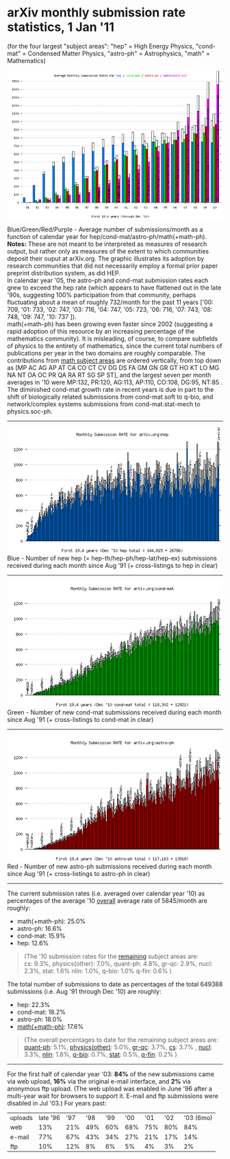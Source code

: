 arXiv monthly submission **rate** statistics, 1 Jan '11
=======================================================

(for the four largest "subject areas": "hep" = High Energy Physics,
"cond-mat" = Condensed Matter Physics, "astro-ph" = Astrophysics, "math"
= Mathematics)

![](hcam_avg.png)

Blue/Green/Red/Purple - Average number of submissions/month as a
function of calendar year for hep/cond-mat/astro-ph/math(+math-ph).  
**Notes:** These are not meant to be interpreted as measures of research
output, but rather only as measures of the extent to which communities
deposit their ouput at arXiv.org. The graphic illustrates its adoption
by research communities that did not necessarily employ a formal prior
paper preprint distribution system, as did HEP.  
In calendar year '05, the astro-ph and cond-mat submission rates each
grew to exceed the hep rate (which appears to have flattened out in the
late '90s, suggesting 100% participation from that community, perhaps
fluctuating about a mean of roughly 732/month for the past 11 years
\['00: 709, '01: 733, '02: 747, '03: 716, '04: 747, '05: 723, '06: 716,
'07: 743, '08: 748, '09: 747, '10: 737 \]).  
math(+math-ph) has been growing even faster since 2002 (suggesting a
rapid adoption of this resource by an increasing percentage of the
mathematics community). It is misleading, of course, to compare
subfields of physics to the entirety of mathematics, since the current
total numbers of publications per year in the two domains are roughly
comparable. The contributions from [math subject areas](/archive/math)
are ordered vertically, from top down as \[MP AC AG AP AT CA CO CT CV DG
DS FA GM GN GR GT HO KT LO MG NA NT OA OC PR QA RA RT SG SP ST\], and
the largest seven per month averages in '10 were MP:132, PR:120, AG:113,
AP:110, CO:108, DG:95, NT:85 .  
The diminished cond-mat growth rate in recent years is due in part to
the shift of biologically related submissions from cond-mat.soft to
q-bio, and network/complex systems submissions from cond-mat.stat-mech
to physics.soc-ph.  

------------------------------------------------------------------------

![](hep_monthly.png)  
Blue - Number of new hep (= hep-th/hep-ph/hep-lat/hep-ex) submissions
received during each month since Aug '91 (+ cross-listings to hep in
clear)

------------------------------------------------------------------------

![](cond-mat_monthly.png)  
Green - Number of new cond-mat submissions received during each month
since Aug '91 (+ cross-listings to cond-mat in clear)

------------------------------------------------------------------------

![](astro-ph_monthly.png)  
Red - Number of new astro-ph submissions received during each month
since Aug '91 (+ cross-listings to astro-ph in clear)

------------------------------------------------------------------------

The current submission rates (i.e. averaged over calendar year '10) as
percentages of the average '10
[overall](http://arxiv.org/stats/monthly_submissions) average rate of
5845/month are roughly:

-   math(+math-ph): 25.0%
-   astro-ph: 16.6%
-   cond-mat: 15.9%
-   hep: 12.6%

> (The '10 submission rates for the [remaining](remmonthly.html) subject
> areas are:  
> cs: 9.3%, physics(other): 7.0%, quant-ph: 4.8%, gr-qc: 2.9%, nucl:
> 2.3%, stat: 1.6% nlin: 1.0%, q-bio: 1.0% q-fin: 0.6% )

The total number of submissions to date as percentages of the total
649388 submissions (i.e. Aug '91 through Dec '10) are roughly:

-   hep: 22.3%
-   cond-mat: 18.2%
-   astro-ph: 18.0%
-   [math(+math-ph)](math_monthly.png): 17.6%

> (The overall percentages to date for the remaining subject areas
> are:  
> [quant-ph](quant-ph_monthly.png): 5.1%,
> [physics(other)](physics_monthly.png): 5.0%,
> [gr-qc](gr-qc_monthly.png): 3.7%, [cs](cs_monthly.png): 3.7% ,
> [nucl](nucl_monthly.png): 3.3%, [nlin](nlin_monthly.png): 1.8%,
> [q-bio](q-bio_monthly.png): 0.7%, [stat](stat_monthly.png): 0.5%,
> [q-fin](q-fin_monthly.png): 0.2% )

------------------------------------------------------------------------

<span id="upper">For the first half of calendar year '03:</span> **84%**
of the new submissions came via web upload, **16%** via the original
e-mail interface, and **2%** via anonymous ftp upload. (The web upload
was enabled in June '96 after a multi-year wait for browsers to support
it. E-mail and ftp submissions were disabled in Jul '03.) For years
past:

<table>
<tbody>
<tr class="odd">
<td>uploads</td>
<td>late '96</td>
<td>'97</td>
<td>'98</td>
<td>'99</td>
<td>'00</td>
<td>'01</td>
<td>'02</td>
<td>'03 (6mo)</td>
</tr>
<tr class="even">
<td>web</td>
<td>13%</td>
<td>21%</td>
<td>49%</td>
<td>60%</td>
<td>68%</td>
<td>75%</td>
<td>80%</td>
<td>84%</td>
</tr>
<tr class="odd">
<td>e-mail</td>
<td>77%</td>
<td>67%</td>
<td>43%</td>
<td>34%</td>
<td>27%</td>
<td>21%</td>
<td>17%</td>
<td>14%</td>
</tr>
<tr class="even">
<td>ftp</td>
<td>10%</td>
<td>12%</td>
<td>8%</td>
<td>6%</td>
<td>5%</td>
<td>4%</td>
<td>3%</td>
<td>2%</td>
</tr>
</tbody>
</table>

